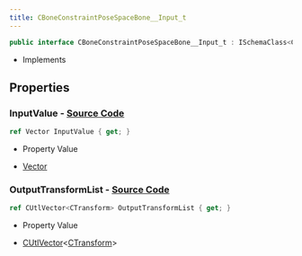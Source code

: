 ```yaml
---
title: CBoneConstraintPoseSpaceBone__Input_t
---
```


```csharp
public interface CBoneConstraintPoseSpaceBone__Input_t : ISchemaClass<CBoneConstraintPoseSpaceBone__Input_t>, ISchemaField, ISchemaClass, INativeHandle
```

- Implements

## Properties

### **InputValue** - [Source Code](https://github.com/swiftly-solution/swiftlys2/blob/main/managed/src/SwiftlyS2.Generated/Schemas/Interfaces/CBoneConstraintPoseSpaceBone__Input_t.cs#L16)

```csharp
ref Vector InputValue { get; }
```

- Property Value

- [Vector](/docs/api/shared/natives/vector)

### **OutputTransformList** - [Source Code](https://github.com/swiftly-solution/swiftlys2/blob/main/managed/src/SwiftlyS2.Generated/Schemas/Interfaces/CBoneConstraintPoseSpaceBone__Input_t.cs#L18)

```csharp
ref CUtlVector<CTransform> OutputTransformList { get; }
```

- Property Value

- [CUtlVector](/docs/api/-1)<[CTransform](/docs/api/shared/natives/ctransform)>

